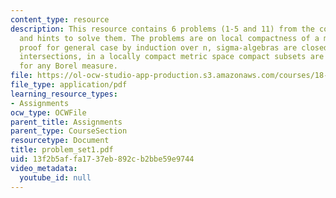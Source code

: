 ```yaml
---
content_type: resource
description: This resource contains 6 problems (1-5 and 11) from the course notes
  and hints to solve them. The problems are on local compactness of a metric space,
  proof for general case by induction over n, sigma-algebras are closed under countable
  intersections, in a locally compact metric space compact subsets are measurable
  for any Borel measure.
file: https://ol-ocw-studio-app-production.s3.amazonaws.com/courses/18-155-differential-analysis-fall-2004/13f2b5affa1737eb892cb2bbe59e9744_problem_set1.pdf
file_type: application/pdf
learning_resource_types:
- Assignments
ocw_type: OCWFile
parent_title: Assignments
parent_type: CourseSection
resourcetype: Document
title: problem_set1.pdf
uid: 13f2b5af-fa17-37eb-892c-b2bbe59e9744
video_metadata:
  youtube_id: null
---
```

